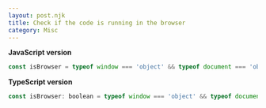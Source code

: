 ```yaml
---
layout: post.njk
title: Check if the code is running in the browser
category: Misc
---
```


**JavaScript version**

```js
const isBrowser = typeof window === 'object' && typeof document === 'object';
```

**TypeScript version**

```js
const isBrowser: boolean = typeof window === 'object' && typeof document === 'object';
```
